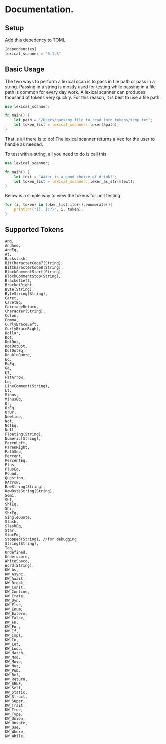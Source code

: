 # Documentation.

## Setup
Add this depedency to TOML
``` rust
[dependencies]
lexical_scanner = "0.1.6"
```

## Basic Usage
The two ways to perform a lexical scan is to pass in file path or pass in a string. Passing in a string is mostly used for testing while passing in a file path is common for every day work. A lexical scanner can produces thousand of tokens very quickly. For this reason, it is best to use a file path.
``` rust
use lexical_scanner;

fn main() {
    let path = "/Users/gues/my_file_to_read_into_tokens/temp.txt";
    let token_list = lexical_scanner::lexer(&path); 
}
```
That is all there is to do!  The lexical scanner returns a Vec<Token> for the user to handle as needed. 

To test with a string, all you need to do is call this
``` rust
use lexical_scanner;

fn main() {
    let text = "Water is a good choice of drink!";
    let token_list = lexical_scanner::lexer_as_str(&text); 
}
```

Below is a simple way to view the tokens for unit testing:
``` rust
for (i, token) in token_list.iter().enumerate(){
    println!("{}. {:?}", i, token);
}
```
## Supported Tokens
```
And,
AndAnd,
AndEq,
At,
Backslash,
BitCharacterCode7(String),
BitCharacterCode8(String),
BlockCommentStart(String),
BlockCommentStop(String),
BracketLeft,
BracketRight,
Byte(String),
ByteString(String),
Caret,
CaretEq,
CarriageReturn,
Character(String),
Colon,
Comma,
CurlyBraceLeft,
CurlyBraceRight,
Dollar,
Dot,
DotDot,
DotDotDot,
DotDotEq,
DoubleQuote,
Eq,
EqEq,
Ge,
Gt,
FatArrow,
Le,
LineComment(String),
Lt,
Minus,
MinusEq,
Or,
OrEq,
OrOr,
Newline,
Not,
NotEq,
Null,
Floating(String),
Numeric(String),
ParenLeft,
ParenRight,
PathSep,
Percent,
PercentEq,
Plus,
PlusEq,
Pound,
Question,
RArrow,
RawString(String),
RawByteString(String),
Semi,
Shl,
ShlEq,
Shr,
ShrEq,
SingleQuote,
Slash,
SlashEq,
Star,
StarEq,
Stopped(String), //for debugging
String(String),
Tab,
Undefined,
Underscore,
WhiteSpace,
Word(String),
KW_As,
KW_Async,
KW_Await,
KW_Break,
KW_Const,
KW_Contine,
KW_Crate,
KW_Dyn,
KW_Else,
KW_Enum,
KW_Extern,
KW_False,
KW_Fn,
KW_For,
KW_If,
KW_Impl,
KW_In,
KW_Let,
KW_Loop,
KW_Match,
KW_Mod,
KW_Move,
KW_Mut,
KW_Pub,
KW_Ref,
KW_Return,
KW_SELF,
KW_Self,
KW_Static,
KW_Struct,
KW_Super,
KW_Trait,
KW_True,
KW_Type,
KW_Union,
KW_Unsafe,
KW_Use,
KW_Where,
KW_While,
```
